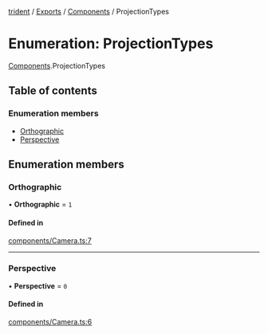 [trident](../README.md) / [Exports](../modules.md) / [Components](../modules/Components.md) / ProjectionTypes

# Enumeration: ProjectionTypes

[Components](../modules/Components.md).ProjectionTypes

## Table of contents

### Enumeration members

- [Orthographic](Components.ProjectionTypes.md#orthographic)
- [Perspective](Components.ProjectionTypes.md#perspective)

## Enumeration members

### Orthographic

• **Orthographic** = `1`

#### Defined in

[components/Camera.ts:7](https://github.com/AIFanatic/Trident/blob/61d4a9b/src/components/Camera.ts#L7)

___

### Perspective

• **Perspective** = `0`

#### Defined in

[components/Camera.ts:6](https://github.com/AIFanatic/Trident/blob/61d4a9b/src/components/Camera.ts#L6)
